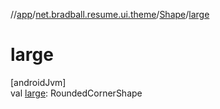 //[app](../../../index.md)/[net.bradball.resume.ui.theme](../index.md)/[Shape](index.md)/[large](large.md)

# large

[androidJvm]\
val [large](large.md): RoundedCornerShape
